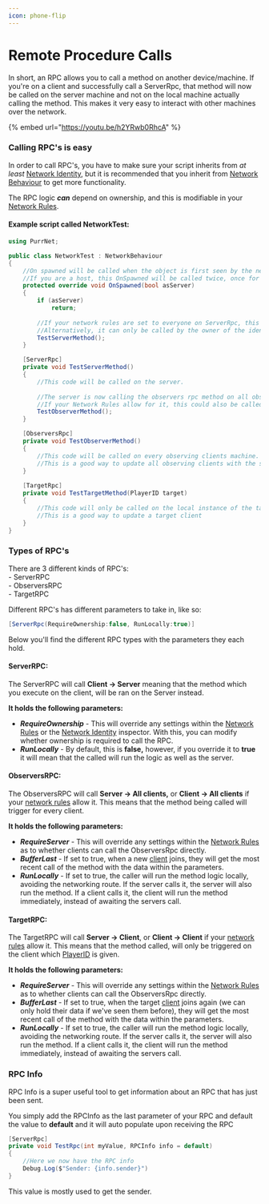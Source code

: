 ```yaml
---
icon: phone-flip
---
```


# Remote Procedure Calls

In short, an RPC allows you to call a method on another device/machine. If you're on a client and successfully call a ServerRpc, that method will now be called on the server machine and not on the local machine actually calling the method. This makes it very easy to interact with other machines over the network.

{% embed url="https://youtu.be/h2YRwb0RhcA" %}

### Calling RPC's is easy

In order to call RPC's, you have to make sure your script inherits from _at least_ [Network Identity](../network-identity/), but it is recommended that you inherit from [Network Behaviour](../network-identity/networkbehaviour.md) to get more functionality.

The RPC logic _**can**_ depend on ownership, and this is modifiable in your [Network Rules](../network-manager/network-rules.md).

#### Example script called NetworkTest:

```csharp
using PurrNet;

public class NetworkTest : NetworkBehaviour
{
    //On spawned will be called when the object is first seen by the network.
    //If you are a host, this OnSpawned will be called twice, once for server and once for client
    protected override void OnSpawned(bool asServer)
    {
        if (asServer)
            return;
        
        //If your network rules are set to everyone on ServerRpc, this can be called from all clients
        //Alternatively, it can only be called by the owner of the identity
        TestServerMethod();
    }

    [ServerRpc]
    private void TestServerMethod()
    {
        //This code will be called on the server.
        
        //The server is now calling the observers rpc method on all observing clients.
        //If your Network Rules allow for it, this could also be called from clients, essentially skipping the Server RPC
        TestObserverMethod();
    }

    [ObserversRpc]
    private void TestObserverMethod()
    {
        //This code will be called on every observing clients machine.
        //This is a good way to update all observing clients with the same information.
    }
    
    [TargetRpc]
    private void TestTargetMethod(PlayerID target)
    {
        //This code will only be called on the local instance of the target
        //This is a good way to update a target client
    }
}
```

### Types of RPC's

There are 3 different kinds of RPC's:\
\- ServerRPC\
\- ObserversRPC\
\- TargetRPC

Different RPC's has different parameters to take in, like so:

```csharp
[ServerRpc(RequireOwnership:false, RunLocally:true)]
```

Below you'll find the different RPC types with the parameters they each hold.

#### ServerRPC:

The ServerRPC will call **Client -> Server** meaning that the method which you execute on the client, will be ran on the Server instead.&#x20;

**It holds the following parameters:**

* _**RequireOwnership**_ - This will override any settings within the [Network Rules](../network-manager/network-rules.md) or the [Network Identity](../network-identity/) inspector. With this, you can modify whether ownership is required to call the RPC.
* _**RunLocally**_ - By default, this is **false,** however, if you override it to **true** it will mean that the called will run the logic as well as the server.

#### ObserversRPC:

The ObserversRPC will call **Server -> All clients,** or **Client -> All clients** if your [network rules](../network-manager/network-rules.md) allow it. This means that the method being called will trigger for every client.

**It holds the following parameters:**

* _**RequireServer**_ - This will override any settings within the [Network Rules](../network-manager/network-rules.md) as to whether clients can call the ObserversRpc directly.
* _**BufferLast**_ - If set to true, when a new [client](../../terminology/playerid-client-connection.md) joins, they will get the most recent call of the method with the data within the parameters.
* _**RunLocally**_ - If set to true, the caller will run the method logic locally, avoiding the networking route. If the server calls it, the server will also run the method. If a client calls it, the client will run the method immediately, instead of awaiting the servers call.

#### TargetRPC:

The TargetRPC will call **Server -> Client**, or **Client -> Client** if your [network rules](../network-manager/network-rules.md) allow it. This means that the method called, will only be triggered on the client which [PlayerID](../../terminology/playerid-client-connection.md) is given.

**It holds the following parameters:**

* _**RequireServer**_ - This will override any settings within the [Network Rules](../network-manager/network-rules.md) as to whether clients can call the ObserversRpc directly.
* _**BufferLast**_ - If set to true, when the target [client](../../terminology/playerid-client-connection.md) joins again (we can only hold their data if we've seen them before), they will get the most recent call of the method with the data within the parameters.
* _**RunLocally**_ - If set to true, the caller will run the method logic locally, avoiding the networking route. If the server calls it, the server will also run the method. If a client calls it, the client will run the method immediately, instead of awaiting the servers call.

### RPC Info

RPC Info is a super useful tool to get information about an RPC that has just been sent.

You simply add the RPCInfo as the last parameter of your RPC and default the value to **default** and it will auto populate upon receiving the RPC

```csharp
[ServerRpc]
private void TestRpc(int myValue, RPCInfo info = default)
{
    //Here we now have the RPC info
    Debug.Log($"Sender: {info.sender}")
}
```

This value is mostly used to get the sender.
